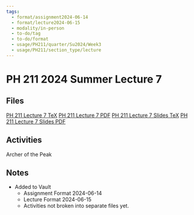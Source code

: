 ```yaml
---
tags:
  - format/assignment2024-06-14
  - format/lecture2024-06-15
  - modality/in-person
  - to-do/tag
  - to-do/format
  - usage/PH211/quarter/Su2024/Week3
  - usage/PH211/section_type/lecture
---
```

# PH 211 2024 Summer Lecture 7
## Files
[PH 211 Lecture 7 TeX](PH_211_Lecture_7.tex)
[PH 211 Lecture 7 PDF](PH_211_Lecture_7.pdf)
[PH 211 Lecture 7 Slides TeX](PH_211_Lecture_7_Slides.tex)
[PH 211 Lecture 7 Slides PDF](PH_211_Lecture_7_Slides.pdf)
## Activities
Archer of the Peak
## Notes
* Added to Vault
	* Assignment Format 2024-06-14
	* Lecture Format 2024-06-15
	* Activities not broken into separate files yet.